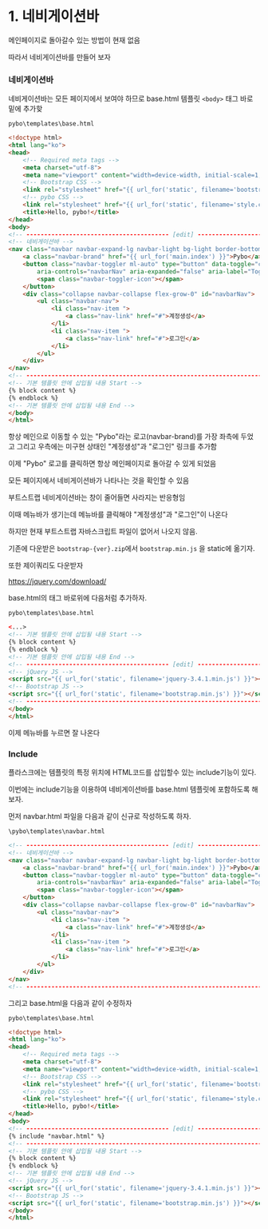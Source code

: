 # 1. 네비게이션바

메인페이지로 돌아갈수 있는 방법이 현재 없음

따라서 네비게이션바를 만들어 보자

### 네비게이션바

네비게이션바는 모든 페이지에서 보여야 하므로 base.html 템플릿 `<body>` 태그 바로 밑에 추가핮

`pybo\templates\base.html`

```html
<!doctype html>
<html lang="ko">
<head>
    <!-- Required meta tags -->
    <meta charset="utf-8">
    <meta name="viewport" content="width=device-width, initial-scale=1, shrink-to-fit=no">
    <!-- Bootstrap CSS -->
    <link rel="stylesheet" href="{{ url_for('static', filename='bootstrap.min.css') }}">
    <!-- pybo CSS -->
    <link rel="stylesheet" href="{{ url_for('static', filename='style.css') }}">
    <title>Hello, pybo!</title>
</head>
<body>
<!-- ---------------------------------------- [edit] ---------------------------------------- -->
<!-- 네비게이션바 -->
<nav class="navbar navbar-expand-lg navbar-light bg-light border-bottom">
    <a class="navbar-brand" href="{{ url_for('main.index') }}">Pybo</a>
    <button class="navbar-toggler ml-auto" type="button" data-toggle="collapse" data-target="#navbarNav"
        aria-controls="navbarNav" aria-expanded="false" aria-label="Toggle navigation">
        <span class="navbar-toggler-icon"></span>
    </button>
    <div class="collapse navbar-collapse flex-grow-0" id="navbarNav">
        <ul class="navbar-nav">
            <li class="nav-item ">
                <a class="nav-link" href="#">계정생성</a>
            </li>
            <li class="nav-item ">
                <a class="nav-link" href="#">로그인</a>
            </li>
        </ul>
    </div>
</nav>
<!-- ---------------------------------------------------------------------------------------- -->
<!-- 기본 템플릿 안에 삽입될 내용 Start -->
{% block content %}
{% endblock %}
<!-- 기본 템플릿 안에 삽입될 내용 End -->
</body>
</html>
```

항상 메인으로 이동할 수 있는 "Pybo"라는 로고(navbar-brand)를 가장 좌측에 두었고 그리고 우측에는 미구현 상태인 "계정생성"과 "로그인" 링크를 추가함

이제 "Pybo" 로고를 클릭하면 항상 메인페이지로 돌아갈 수 있게 되었음

모든 페이지에서 네비게이션바가 나타나는 것을 확인할 수 있음

부트스트랩 네비게이션바는 창이 줄어들면 사라지는 반응형임

이때 메뉴바가 생기는데 메뉴바를 클릭해야 "계정생성"과 "로그인"이 나온다

하지만 현재 부트스트랩 자바스크립트 파일이 없어서 나오지 않음.

기존에 다운받은 `bootstrap-{ver}.zip`에서 `bootstrap.min.js` 을 static에 옮기자.

또한 제이쿼리도 다운받자

https://jquery.com/download/

base.html의 </body> 태그 바로위에 다음처럼 추가하자.

`pybo\templates\base.html`

```html
<...>
<!-- 기본 템플릿 안에 삽입될 내용 Start -->
{% block content %}
{% endblock %}
<!-- 기본 템플릿 안에 삽입될 내용 End -->
<!-- ---------------------------------------- [edit] ---------------------------------------- -->
<!-- jQuery JS -->
<script src="{{ url_for('static', filename='jquery-3.4.1.min.js') }}"></script>
<!-- Bootstrap JS -->
<script src="{{ url_for('static', filename='bootstrap.min.js') }}"></script>
<!-- ---------------------------------------------------------------------------------------- -->
</body>
</html>
```

이제 메뉴바를 누르면 잘 나온다

### Include 

플라스크에는 템플릿의 특정 위치에 HTML코드를 삽입할수 있는 include기능이 있다. 

이번에는 include기능을 이용하여 네비게이션바를 base.html 템플릿에 포함하도록 해보자.

먼저 navbar.html 파일을 다음과 같이 신규로 작성하도록 하자.

`\pybo\templates\navbar.html`

```html
<!-- ---------------------------------------- [edit] ---------------------------------------- -->
<!-- 네비게이션바 -->
<nav class="navbar navbar-expand-lg navbar-light bg-light border-bottom">
    <a class="navbar-brand" href="{{ url_for('main.index') }}">Pybo</a>
    <button class="navbar-toggler ml-auto" type="button" data-toggle="collapse" data-target="#navbarNav"
        aria-controls="navbarNav" aria-expanded="false" aria-label="Toggle navigation">
        <span class="navbar-toggler-icon"></span>
    </button>
    <div class="collapse navbar-collapse flex-grow-0" id="navbarNav">
        <ul class="navbar-nav">
            <li class="nav-item ">
                <a class="nav-link" href="#">계정생성</a>
            </li>
            <li class="nav-item ">
                <a class="nav-link" href="#">로그인</a>
            </li>
        </ul>
    </div>
</nav>
<!-- ---------------------------------------------------------------------------------------- -->
```

그리고 base.html을 다음과 같이 수정하자

`pybo\templates\base.html`

```html
<!doctype html>
<html lang="ko">
<head>
    <!-- Required meta tags -->
    <meta charset="utf-8">
    <meta name="viewport" content="width=device-width, initial-scale=1, shrink-to-fit=no">
    <!-- Bootstrap CSS -->
    <link rel="stylesheet" href="{{ url_for('static', filename='bootstrap.min.css') }}">
    <!-- pybo CSS -->
    <link rel="stylesheet" href="{{ url_for('static', filename='style.css') }}">
    <title>Hello, pybo!</title>
</head>
<body>
<!-- ---------------------------------------- [edit] ---------------------------------------- -->
{% include "navbar.html" %}
<!-- ---------------------------------------------------------------------------------------- -->
<!-- 기본 템플릿 안에 삽입될 내용 Start -->
{% block content %}
{% endblock %}
<!-- 기본 템플릿 안에 삽입될 내용 End -->
<!-- jQuery JS -->
<script src="{{ url_for('static', filename='jquery-3.4.1.min.js') }}"></script>
<!-- Bootstrap JS -->
<script src="{{ url_for('static', filename='bootstrap.min.js') }}"></script>
</body>
</html>
```